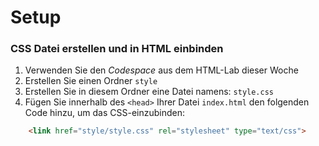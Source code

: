 # Setup

### CSS Datei erstellen und in HTML einbinden

1. Verwenden Sie den *Codespace* aus dem HTML-Lab dieser Woche
1. Erstellen Sie einen Ordner `style`
2. Erstellen Sie in diesem Ordner eine Datei namens: `style.css`
3. Fügen Sie innerhalb des `<head>` Ihrer Datei `index.html` den folgenden Code hinzu, um das CSS-einzubinden:
```html
    <link href="style/style.css" rel="stylesheet" type="text/css">
```

